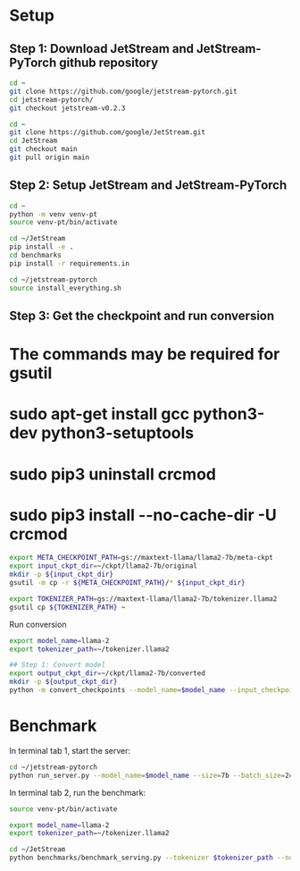 # Setup

## Step 1: Download JetStream and JetStream-PyTorch github repository
```bash
cd ~
git clone https://github.com/google/jetstream-pytorch.git
cd jetstream-pytorch/
git checkout jetstream-v0.2.3

cd ~
git clone https://github.com/google/JetStream.git
cd JetStream
git checkout main
git pull origin main
```

## Step 2: Setup JetStream and JetStream-PyTorch
```bash
cd ~
python -m venv venv-pt
source venv-pt/bin/activate

cd ~/JetStream
pip install -e .
cd benchmarks
pip install -r requirements.in

cd ~/jetstream-pytorch
source install_everything.sh
```

## Step 3: Get the checkpoint and run conversion
# The commands may be required for gsutil
# sudo apt-get install gcc python3-dev python3-setuptools
# sudo pip3 uninstall crcmod
# sudo pip3 install --no-cache-dir -U crcmod

```bash
export META_CHECKPOINT_PATH=gs://maxtext-llama/llama2-7b/meta-ckpt
export input_ckpt_dir=~/ckpt/llama2-7b/original
mkdir -p ${input_ckpt_dir}
gsutil -m cp -r ${META_CHECKPOINT_PATH}/* ${input_ckpt_dir}

export TOKENIZER_PATH=gs://maxtext-llama/llama2-7b/tokenizer.llama2
gsutil cp ${TOKENIZER_PATH} ~
```

Run conversion
```bash
export model_name=llama-2
export tokenizer_path=~/tokenizer.llama2

## Step 1: Convert model
export output_ckpt_dir=~/ckpt/llama2-7b/converted
mkdir -p ${output_ckpt_dir}
python -m convert_checkpoints --model_name=$model_name --input_checkpoint_dir=$input_ckpt_dir --output_checkpoint_dir=$output_ckpt_dir
```

# Benchmark

In terminal tab 1, start the server:
```bash
cd ~/jetstream-pytorch
python run_server.py --model_name=$model_name --size=7b --batch_size=24 --max_cache_length=2048 --checkpoint_path=$output_ckpt_dir   --tokenizer_path=$tokenizer_path --sharding_config="default_shardings/llama.yaml"

```

In terminal tab 2, run the benchmark:
```bash
source venv-pt/bin/activate

export model_name=llama-2
export tokenizer_path=~/tokenizer.llama2

cd ~/JetStream
python benchmarks/benchmark_serving.py --tokenizer $tokenizer_path --num-prompts 1000  --dataset openorca --save-request-outputs --warmup-mode=sampled --model=$model_name

```
